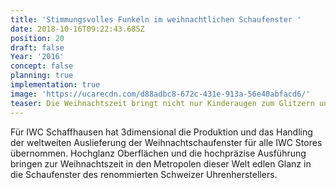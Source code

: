 ```yaml
---
title: 'Stimmungsvolles Funkeln im weihnachtlichen Schaufenster '
date: 2018-10-16T09:22:43.685Z
position: 20
draft: false
Year: '2016'
concept: false
planning: true
implementation: true
image: 'https://ucarecdn.com/d88adbc8-672c-431e-913a-56e40abfacd6/'
teaser: Die Weihnachtszeit bringt nicht nur Kinderaugen zum Glitzern und Glänzen
---
```

Für IWC Schaffhausen hat 3dimensional die Produktion und das Handling der weltweiten Auslieferung der Weihnachtschaufenster für alle IWC Stores übernommen. Hochglanz Oberflächen und die hochpräzise Ausführung bringen zur Weihnachtszeit in den Metropolen dieser Welt edlen Glanz in die Schaufenster des renommierten Schweizer Uhrenherstellers.
